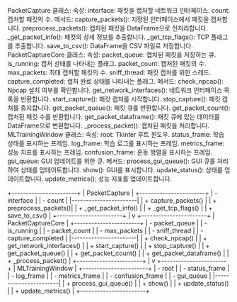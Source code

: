PacketCapture 클래스:
속성:
interface: 패킷을 캡처할 네트워크 인터페이스.
count: 캡처할 패킷의 수.
메서드:
capture_packets(): 지정된 인터페이스에서 패킷을 캡처합니다.
preprocess_packets(): 캡처된 패킷을 DataFrame으로 전처리합니다.
_get_packet_info(): 패킷의 상세 정보를 추출합니다.
_get_tcp_flags(): TCP 플래그를 추출합니다.
save_to_csv(): DataFrame을 CSV 파일로 저장합니다.
PacketCaptureCore 클래스:
속성:
packet_queue: 캡처된 패킷을 저장하는 큐.
is_running: 캡처 상태를 나타내는 플래그.
packet_count: 캡처된 패킷의 수.
max_packets: 최대 캡처할 패킷의 수.
sniff_thread: 패킷 캡처를 위한 스레드.
capture_completed: 캡처 완료 상태를 나타내는 플래그.
메서드:
check_npcap(): Npcap 설치 여부를 확인합니다.
get_network_interfaces(): 네트워크 인터페이스 목록을 반환합니다.
start_capture(): 패킷 캡처를 시작합니다.
stop_capture(): 패킷 캡처를 중지합니다.
get_packet_queue(): 패킷 큐를 반환합니다.
get_packet_count(): 캡처된 패킷 수를 반환합니다.
get_packet_dataframe(): 패킷 큐에 있는 데이터를 DataFrame으로 변환합니다.
_process_packet(): 캡처된 패킷을 처리합니다.
MLTrainingWindow 클래스:
속성:
root: Tkinter 루트 윈도우.
status_frame: 학습 상태를 표시하는 프레임.
log_frame: 학습 로그를 표시하는 프레임.
metrics_frame: 성능 지표를 표시하는 프레임.
confusion_frame: 혼동 행렬을 표시하는 프레임.
gui_queue: GUI 업데이트를 위한 큐.
메서드:
process_gui_queue(): GUI 큐를 처리하여 상태를 업데이트합니다.
show(): GUI를 표시합니다.
update_status(): 상태를 업데이트합니다.
update_metrics(): 성능 지표를 업데이트합니다.


+-----------------------+
|   PacketCapture       |
+-----------------------+
| - interface           |
| - count               |
|-----------------------|
| + capture_packets()   |
| + preprocess_packets()|
| + _get_packet_info()  |
| + _get_tcp_flags()    |
| + save_to_csv()       |
+-----------------------+
         |
         v
+-----------------------+
|   PacketCaptureCore   |
+-----------------------+
| - packet_queue        |
| - is_running          |
| - packet_count        |
| - max_packets         |
| - sniff_thread        |
| - capture_completed   |
|-----------------------|
| + check_npcap()       |
| + get_network_interfaces() |
| + start_capture()     |
| + stop_capture()      |
| + get_packet_queue()  |
| + get_packet_count()  |
| + get_packet_dataframe() |
| + _process_packet()   |
+-----------------------+
         |
         v
+-----------------------+
|   MLTrainingWindow    |
+-----------------------+
| - root                |
| - status_frame        |
| - log_frame           |
| - metrics_frame       |
| - confusion_frame     |
| - gui_queue           |
|-----------------------|
| + process_gui_queue() |
| + show()              |
| + update_status()     |
| + update_metrics()    |
+-----------------------+